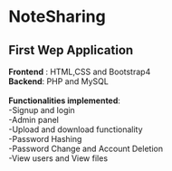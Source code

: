 # NoteSharing
## First Wep Application
**Frontend** : HTML,CSS and Bootstrap4 \
**Backend**: PHP and MySQL <br> \
**Functionalities implemented**: \
-Signup and login \
-Admin panel \
-Upload and download functionality \
-Password Hashing \
-Password Change and Account Deletion \
-View users and View files 
